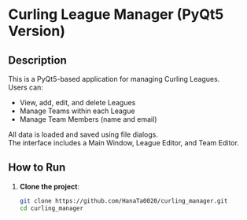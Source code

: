# Curling League Manager (PyQt5 Version)

## Description
This is a PyQt5-based application for managing Curling Leagues.  
Users can:
- View, add, edit, and delete Leagues
- Manage Teams within each League
- Manage Team Members (name and email)

All data is loaded and saved using file dialogs.  
The interface includes a Main Window, League Editor, and Team Editor.


##  How to Run

1. **Clone the project**:
   ```bash
   git clone https://github.com/HanaTa0020/curling_manager.git
   cd curling_manager

